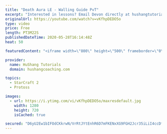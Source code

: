 ```yaml
---
title: "Death Aura LE - Walling Guide PvT"
excerpt: "Interested in lessons? Email Devon directly at hushangtutorials@outlook.com ------------------------------------------------------------------------------------------------------- Want to support HuShang Tutorials directly? Patreon is a website where you can contribute a monthly donation that will help"
originalUrl: https://youtube.com/watch?v=vKfhpDEDO5o
type: video
price: Free
length: PT3M22S
publishedDateTime: 2020-05-28T16:14:48Z
heat: 50

featuredContent: "<iframe width=\"800\" height=\"500\" frameborder=\"0\" src=\"https://www.youtube.com/embed/vKfhpDEDO5o\" allow=\"accelerometer; autoplay; encrypted-media; gyroscope; picture-in-picture\" allowfullscreen></iframe>"

provider:
  name: HuShang Tutorials
  domain: hushangcoaching.com

topics:
  - StarCraft 2
  - Protoss

images:
  - url: https://i.ytimg.com/vi/vKfhpDEDO5o/maxresdefault.jpg
    width: 1280
    height: 720
    isCached: true

secured: "D6yU2Ew1bIFOdCKkrwN/VrRtJYtEnhR6D7mFKENxXG9FGH2Jcr35iLiI4ccDf2xpuWluvVmC3FHutxpmD6LfRtfZPc03iiPA9kU47eyUuSGgHOlIr8fg1e6jIuTWgJbL3O40ot+sIztMYrRxmFDIbiK7rXzqXMwptd3TlHVMxduvmwelQUWqfUmO8FJfSK/IWsa56v1unPI9L09A2Tqid0exMRq0XcMxDBxGarO7g/ovtoljZpQuMhF5k1OgNEh0RtoRNciAV75nVw7LaTxcmlpAbQ+eKghcD09wSsN/6AlQUSiheMjb4EO6G8kDVlE5RTAKaad/bo3hxb3Y3KhmsluT3hgN4qsWIviRytHQoGTZLKj7xhDsdveqUZSxZItZXO/OutGVFdIEZRhU5YeLejUbko3iBFy7kT3dO83yIjA=;MOjtFbypBpvWht21D8gKLw=="
---
```


